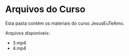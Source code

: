# Arquivos do Curso

Esta pasta contém os materiais do curso JesusEuTeAmo.

Arquivos disponíveis:
- 3.mp4
- 4.mp4